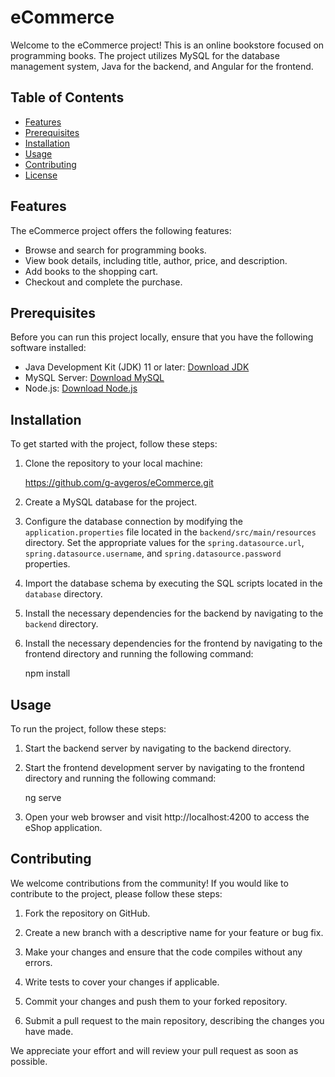 # eCommerce

Welcome to the eCommerce project! This is an online bookstore focused on programming books. The project utilizes MySQL for the database management system, Java for the backend, and Angular for the frontend.

## Table of Contents

- [Features](#features)
- [Prerequisites](#prerequisites)
- [Installation](#installation)
- [Usage](#usage)
- [Contributing](#contributing)
- [License](#license)

## Features

The eCommerce project offers the following features:

- Browse and search for programming books.
- View book details, including title, author, price, and description.
- Add books to the shopping cart.
- Checkout and complete the purchase.

## Prerequisites

Before you can run this project locally, ensure that you have the following software installed:

- Java Development Kit (JDK) 11 or later: [Download JDK](https://www.oracle.com/java/technologies/javase-jdk11-downloads.html)
- MySQL Server: [Download MySQL](https://dev.mysql.com/downloads/)
- Node.js: [Download Node.js](https://nodejs.org/en/download/)

## Installation

To get started with the project, follow these steps:

1. Clone the repository to your local machine:

   https://github.com/g-avgeros/eCommerce.git  

2. Create a MySQL database for the project.

3. Configure the database connection by modifying the `application.properties` file located in the `backend/src/main/resources` directory. Set the appropriate values for the `spring.datasource.url`, `spring.datasource.username`, and `spring.datasource.password` properties.

4. Import the database schema by executing the SQL scripts located in the `database` directory.

5. Install the necessary dependencies for the backend by navigating to the `backend` directory.

6. Install the necessary dependencies for the frontend by navigating to the frontend directory and running the following command:

   npm install

## Usage

To run the project, follow these steps:

1. Start the backend server by navigating to the backend directory.

2. Start the frontend development server by navigating to the frontend directory and running the following command:

   ng serve

3. Open your web browser and visit http://localhost:4200 to access the eShop application.

## Contributing

We welcome contributions from the community! If you would like to contribute to the project, please follow these steps:

1. Fork the repository on GitHub.

2. Create a new branch with a descriptive name for your feature or bug fix.

3. Make your changes and ensure that the code compiles without any errors.

4. Write tests to cover your changes if applicable.

5. Commit your changes and push them to your forked repository.

6. Submit a pull request to the main repository, describing the changes you have made.

We appreciate your effort and will review your pull request as soon as possible.
